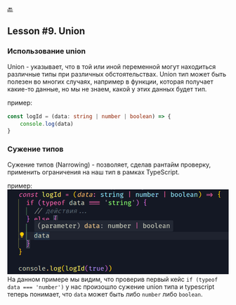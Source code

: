 [🔙](/README.md)

## Lesson #9. Union

### Использование union

Union - указывает, что в той или иной переменной могут находиться различные типы при различных обстоятельствах. Union тип может быть полезен во многих случаях, например в функции, которая получает какие-то данные, но мы не знаем, какой у этих данных будет тип.

пример:

```typescript
const logId = (data: string | number | boolean) => {
	console.log(data)
}
```

### Сужение типов

Сужение типов (Narrowing) - позволяет, сделав рантайм проверку, применить ограничения на наш тип в рамках TypeScript.

пример:
![Alt text](images/image.png)
На данном примере мы видим, что проверив первый кейс `if (typeof data === 'number')` у нас произошло сужение union типа и typescript теперь понимает, что `data` может быть либо `number` либо `boolean`.
